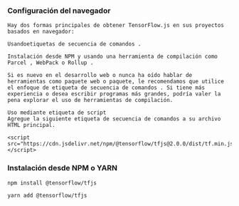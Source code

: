 
### Configuración del navegador

    Hay dos formas principales de obtener TensorFlow.js en sus proyectos basados ​​en navegador:

    Usandoetiquetas de secuencia de comandos .

    Instalación desde NPM y usando una herramienta de compilación como Parcel , WebPack o Rollup .

    Si es nuevo en el desarrollo web o nunca ha oído hablar de herramientas como paquete web o paquete, le recomendamos que utilice el enfoque de etiqueta de secuencia de comandos . Si tiene más experiencia o desea escribir programas más grandes, podría valer la pena explorar el uso de herramientas de compilación.

    Uso mediante etiqueta de script
    Agregue la siguiente etiqueta de secuencia de comandos a su archivo HTML principal.

    <script src="https://cdn.jsdelivr.net/npm/@tensorflow/tfjs@2.0.0/dist/tf.min.js"></script>


### Instalación desde NPM o YARN

    npm install @tensorflow/tfjs

    yarn add @tensorflow/tfjs